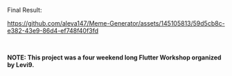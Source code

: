Final Result:

https://github.com/aleva147/Meme-Generator/assets/145105813/59d5cb8c-e382-43e9-86d4-ef748f40f3fd


<br/>
<p>
 <b>NOTE: This project was a four weekend long Flutter Workshop organized by Levi9.</b> <br/>
</p>
